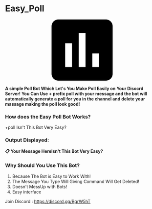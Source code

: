 # Easy_Poll
<center><img src="https://github.com/asubodh/Easy_Poll/blob/master/61054.png" alt="Logo of Easy Poll Discord Bot Showing Black Lines As Statistics! " width="200" height="200"></center>
 
<b>A simple Poll Bot Which Let's You Make Poll Easily on Your Disocrd Server! You Can Use + prefix poll with your message and the bot will automatically generate a poll for you in the channel and delete your massage making the poll look good!</b>

<h3><b>How does the Easy Poll Bot Works?</b></h3>

+poll Isn't This Bot Very Easy?

<h3><b>Output Displayed:</b></h3>



<b>📋 Your Message HereIsn't This Bot Very Easy? </b>

<h3><b>Why Should You Use This Bot?</b></h3>

1. Because The Bot is Easy to Work With!
2. The Message You Type Will Giving Command Will Get Deleted!
3. Doesn't MessUp with Bots!
4. Easy interface 


Join Discord : https://discord.gg/BgrW5hT

